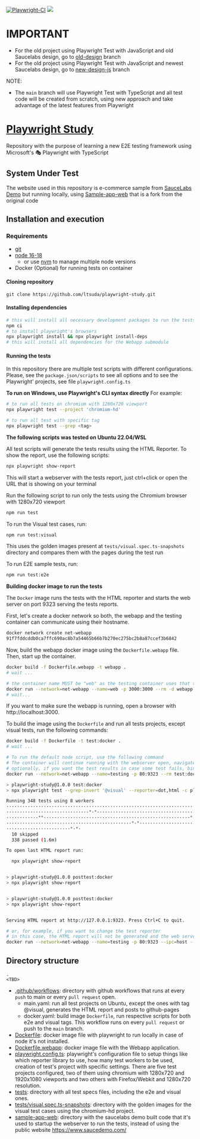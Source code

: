 [![Playwright-CI](https://github.com/ltsuda/playwright-study/actions/workflows/main.yml/badge.svg)](https://github.com/ltsuda/playwright-study/actions/workflows/main.yml)
[![](https://img.shields.io/badge/README-Portuguese%7CBR-blue)](https://github.com/ltsuda/playwright-study/blob/main/README-ptbr.md)

# IMPORTANT

- For the old project using Playwright Test with JavaScript and old Saucelabs design, go to [old-design](https://github.com/ltsuda/playwright-study/tree/old-design) branch
- For the old project using Playwright Test with JavaScript and newest Saucelabs design, go to [new-design-js](https://github.com/ltsuda/playwright-study/tree/new-design-js) branch

NOTE:

- The `main` branch will use Playwright Test with TypeScript and all test code will be created from scratch, using new approach and take advantage of the latest features from Playwright

# [Playwright Study](https://playwright.dev/)

Repository with the purpose of learning a new E2E testing framework using Microsoft's 🎭 Playwright with TypeScript

## System Under Test

The website used in this repository is e-commerce sample from [SauceLabs Demo](https://www.saucedemo.com/) but running locally, using [Sample-app-web](https://github.com/ltsuda/sample-app-web) that is a fork from the original code

## Installation and execution

### Requirements

- [git](https://git-scm.com/downloads)
- [node 16-18](https://nodejs.org/en/)
  - or use [nvm](https://github.com/nvm-sh/nvm) to manage multiple node versions
- Docker (Optional) for running tests on container

#### Cloning repository

```text
git clone https://github.com/ltsuda/playwright-study.git
```

#### Installing dependencies

```bash
# this will install all necessary development packages to run the tests. See package.json to see all packages installed
npm ci
# to install playwright's browsers
npx playwright install && npx playwright install-deps
# this will install all dependencies for the Webapp submodule
```

#### Running the tests

In this repository there are multiple test scripts with different configurations. Please, see the `package.json/scripts` to see all options and to see the Playwright' projects, see file `playwright.config.ts`

**To run on Windows, use Playwright's CLI syntax directly**
For example:

```bash
# to run all tests on chromium with 1280x720 viewport
npx playwright test --project 'chromium-hd'

# to run all test with specific tag
npx playwright test --grep <tag>
```

**The following scripts was tested on Ubuntu 22.04/WSL**

All test scripts will generate the tests results using the HTML Reporter. To show the report, use the following scripts:

```bash
npx playwright show-report
```

This will start a webserver with the tests report, just ctrl+click or open the URL that is showing on your terminal

Run the following script to run only the tests using the Chromium browser with 1280x720 viewport

```bash
npm run test
```

To run the Visual test cases, run:

```bash
npm run test:visual
```

This uses the golden images present at `tests/visual.spec.ts-snapshots` directory and compares them with the pages during the test run

To run E2E sample tests, run:

```bash
npm run test:e2e
```

**Building docker image to run the tests**

The `Docker` image runs the tests with the HTML reporter and starts the web server on port 9323 serving the tests reports.

First, let's create a docker network so both, the webapp and the testing container can communicate using their hostname.

```bash
docker network create net-webapp
91f7fddcddb0ca7ffc690ac8b7a54465b66b7b270ec275bc2b8a87ccef3b6842
```

Now, build the webapp docker image using the `Dockerfile.webapp` file. Then, start up the container.

```bash
docker build -f Dockerfile.webapp -t webapp .
# wait ...

# the container name MUST be "web" as the testing container uses that to access the webapp
docker run --network=net-webapp --name=web -p 3000:3000 --rm -d webapp
# wait...
```

If you want to make sure the webapp is running, open a browser with http://localhost:3000.

To build the image using the `Dockerfile` and run all tests projects, except visual tests, run the following commands:

```bash
docker build -f Dockerfile -t test:docker .
# wait ...

# To run the default node script, use the following command
# The container will continue running with the webserver open, navigate to http://localhost to see the test reports and press CTRL+C to stop the webserver and remove the container
# optionally, if you want the test results in case some test fails, bind a volume to host with "-v /fullpath:/tester" on the docker command
docker run --network=net-webapp --name=testing -p 80:9323 --rm test:docker

> playwright-study@1.0.0 test:docker
> npx playwright test --grep-invert '@visual' --reporter=dot,html -c playwright.config-docker.ts ||:

Running 348 tests using 8 workers
················································································
·······························°·°··············································
············°°·······················································°·°········
···············································°·°······························
························°·°·
  10 skipped
  338 passed (1.6m)

To open last HTML report run:

  npx playwright show-report


> playwright-study@1.0.0 posttest:docker
> npx playwright show-report


> playwright-study@1.0.0 posttest:docker
> npx playwright show-report


Serving HTML report at http://127.0.0.1:9323. Press Ctrl+C to quit.

# or, for example, if you want to change the test reporter
# in this case, the HTML report will not be generated and the web server will not run
docker run --network=net-webapp --name=testing -p 80:9323 --ipc=host --rm test:docker npx playwright test --grep-invert '@visual' --project 'chromium-hd' --reporter=list
```

## Directory structure

```text
.
<TBD>
```

- [.github/workflows](https://github.com/ltsuda/playwright-study/tree/main/.github/workflows): directory with github workflows that runs at every `push` to main or every `pull request` open.
  - main.yaml: run all test projects on Ubuntu, except the ones with tag @visual, generates the HTML report and posts to github-pages
  - docker.yaml: build image `Dockerfile`, run respective scripts for both e2e and visual tags. This workflow runs on every `pull request` or push to the `main` branch.
- [Dockerfile](https://github.com/ltsuda/playwright-study/blob/main/Dockerfile): docker image file with playwright to run locally in case of node it's not installed.
- [Dockerfile.webapp](https://github.com/ltsuda/playwright-study/blob/main/Dockerfile.webapp): docker image file with the Webapp application.
- [playwright.config.ts](https://github.com/ltsuda/playwright-study/blob/main/playwright.config.ts): playwright's configuration file to setup things like which reporter library to use, how many test workers to be used, creation of test's project with specific settings. There are five test projects configured, two of them using chromium with 1280x720 and 1920x1080 viewports and two others with Firefox/Webkit and 1280x720 resolution.
- [tests](https://github.com/ltsuda/playwright-study/tree/main/tests): directory with all test specs files, including the e2e and visual ones.
- [tests/visual.spec.ts-snapshots](https://github.com/ltsuda/playwright-study/tree/main/tests/visual.spec.ts-snapshots): directory with the golden images for the visual test cases using the chromium-hd project.
- [sample-app-web](https://github.com/ltsuda/playwright-study/tree/main/sample-app-web): directory with the saucelabs demo built code that it's used to startup the webserver to run the tests, instead of using the public website https://www.saucedemo.com/
